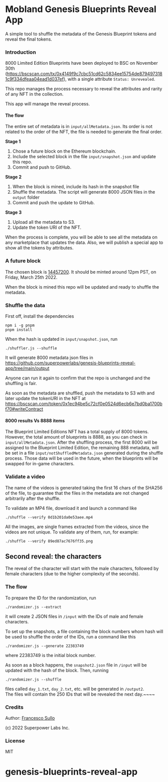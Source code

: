 # Mobland Genesis Blueprints Reveal App

A simple tool to shuffle the metadata of the Genesis Blueprint tokens and reveal the final tokens.

### Introduction

8000 Limited Edition Blueprints have been deployed to BSC on November 30th (https://bscscan.com/tx/0x4149f9c7cbc51cd62c5834ee15754de8794973181c9f334dfeaa04ead1d037ef), with a single attribute `Status: Unrevealed`.

This repo manages the process necessary to reveal the attributes and rarity of any NFT in the collection.

This app will manage the reveal process.

#### The flow

The entire set of metadata is in `input/allMetadata.json`. Its order is not related to the order of the NFT, the file is needed to generate the final order.

**Stage 1**

1. Chose a future block on the Ethereum blockchain. 
2. Include the selected block in the file `input/snapshot.json` and update this repo.
3. Commit and push to GitHub.

**Stage 2**

1. When the block is mined, include its hash in the snapshot file
2. Shuffle the metadata. The script will generate 8000 JSON files in the `output` folder
3. Commit and push the update to GitHub. 

**Stage 3**
1. Upload all the metadata to S3. 
2. Update the token URI of the NFT.

When the process is complete, you will be able to see all the metadata on any marketplace that updates the data. Also, we will publish a special app to show all the tokens by attributes.


### A future block

The chosen block is [14457200](https://etherscan.io/block/14457200). It should be minted around 12pm PST, on Friday, March 25th 2022. 

When the block is mined this repo will be updated and ready to shuffle the metadata.

### Shuffle the data

First off, install the dependencies
``` 
npm i -g pnpm
pnpm install
```

When the hash is updated in `input/snapshot.json`, run
``` 
./shuffler.js --shuffle
```

It will generate 8000 metadata json files in https://github.com/superpowerlabs/genesis-blueprints-reveal-app/tree/main/output

Anyone can run it again to confirm that the repo is unchanged and the shuffling is fair.

As soon as the metadata are shuffled, push the metadata to S3 with and later update the tokenURI in the NFT at https://bscscan.com/token/0x1ec94be5c72cf0e0524d6ecb6e7bd0ba1700bf70#writeContract

#### 8000 results Vs 8888 items

The Blueprint Limited Editions NFT has a total supply of 8000 tokens. However, the total amount of blueprints is 8888, as you can check in `input/allMetadata.json`. After the shuffling process, the first 8000 will be assigned to the Blueprint Limited Edition, the remaining 888 metadata, will be set in a file `input/notShuffledMetadata.json` generated during the shuffle process. Those data will be used in the future, when the blueprints will be swapped for in-game characters. 

### Validate a video

The name of the videos is generated taking the first 16 chars of the SHA256 of the file, to guarantee that the files in the metadata are not changed arbitrarily after the shuffle.

To validate an MP4 file, download it and launch a command like
``` 
./shuffle --verify 0d1b201da0e53aee.mp4
```

All the images, are single frames extracted from the videos, since the videos are not unique. To validate any of them, run, for example:
``` 
./shuffle --verify 89ed87ac7676ff35.png
```

## Second reveal: the characters

The reveal of the character will start with the male characters, followed by female characters (due to the higher complexity of the seconds).

### The flow

To prepare the ID for the randomization, run
```
./randomizer.js --extract
```
it will create 2 JSON files in `/input` with the IDs of male and female characters.

To set up the snapshots, a file containing the block numbers whom hash will be used to shuffle the order of the IDs, run a command like this
``` 
./randomizer.js --generate 22383749
```
where 22383749 is the initial block number.

As soon as a block happens, the `snapshot2.json` file in `/input` will be updated with the hash of the block. Then, running
``` 
./randomizer.js --shuffle
```
files called `day_1.txt`, `day_2.txt`, etc. will be generated in `/output2`.  
The files will contain the 250 IDs that will be revealed the next day.~~~~

### Credits

Author: [Francesco Sullo](https://github.com/sullof)

(c) 2022 Superpower Labs Inc.

### License
MIT
# genesis-blueprints-reveal-app
